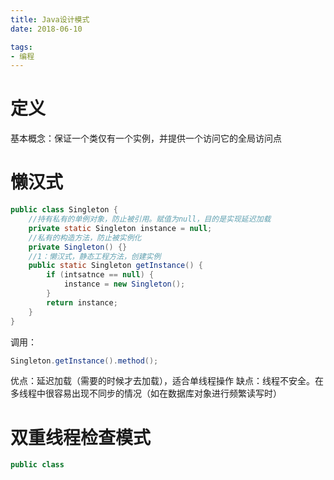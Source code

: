 ```yaml
---
title: Java设计模式
date: 2018-06-10

tags:
- 编程
---
```


# 定义









基本概念：保证一个类仅有一个实例，并提供一个访问它的全局访问点
# 懒汉式
```java
public class Singleton {
	//持有私有的单例对象，防止被引用。赋值为null，目的是实现延迟加载
	private static Singleton instance = null;
	//私有的构造方法，防止被实例化
	private Singleton() {}
	//1：懒汉式，静态工程方法，创建实例
	public static Singleton getInstance() {
		if (intsatnce == null) {
        	instance = new Singleton();
		}
        return instance;
    }
}

```
调用：
```java
Singleton.getInstance().method();
```
优点：延迟加载（需要的时候才去加载），适合单线程操作
缺点：线程不安全。在多线程中很容易出现不同步的情况（如在数据库对象进行频繁读写时）

# 双重线程检查模式
```java
public class 